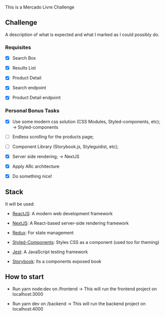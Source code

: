 This is a Mercado Livre Challenge

## Challenge

A description of what is expected and what I marked as I could possibly do.

### Requisites

- [x] Search Box

- [x] Results List

- [x] Product Detail

- [x] Search endpoint

- [x] Product Detail endpoint

### Personal Bonus Tasks

- [x] Use some modern css solution (CSS Modules, Styled-components, etc); -> Styled-components

- [ ] Endless scrolling for the products page;

- [ ] Component Library (Storybook.js, Styleguidist, etc);

- [x] Server side rendering; -> NextJS

- [x] Apply ARc architecture

- [x] Do something nice!

## Stack

It will be used:

- [ReactJS](https://reactjs.org/): A modern web development framework

- [NextJS](https://nextjs.org): A React-based server-side rendering framework

- [Redux](https://redux.js.org/): For state management

- [Styled-Components](https://www.styled-components.com/): Styles CSS as a component (used too for theming)

- [Jest](https://jestjs.io/): A JavaScript testing framework

- [Storybook](https://github.com/storybooks/storybook): Its a components exposed book


## How to start

- Run yarn node:dev on /frontend -> This will run the frontend project on localhost:3000

- Run yarn dev on /backend -> This will run the backend project on localhost:4000
